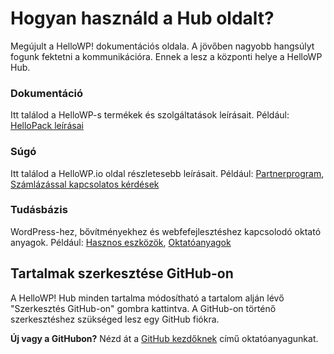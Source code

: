 # Hogyan használd a Hub oldalt?

Megújult a HelloWP! dokumentációs oldala. A jövőben nagyobb hangsúlyt fogunk fektetni a kommunikációra. Ennek a lesz a központi helye a HelloWP Hub. 

### Dokumentáció
Itt találod a HelloWP-s termékek és szolgáltatások leírásait. Például: [HelloPack leírásai](./docs/dokumentacio/hellopack/)

### Súgó

Itt találod a HelloWP.io oldal részletesebb leírásait. Például: [Partnerprogram](./docs/sugo/partnerprogram/), [Számlázással kapcsolatos kérdések](./docs/sugo/szamlazas-es-elofizetesek/)

### Tudásbázis

WordPress-hez, bővítményekhez és webfefejlesztéshez kapcsolodó oktató anyagok. Például: [Hasznos eszközök](/docs/tudasbazis/hasznos-eszkozok/), [Oktatóanyagok](./docs/tudasbazis/oktatoanyagok/)

## Tartalmak szerkesztése GitHub-on

A HelloWP! Hub minden tartalma módosítható a tartalom alján lévő "Szerkesztés GitHub-on" gombra kattintva. A GitHub-on történő szerkesztéshez szükséged lesz egy GitHub fiókra. 

**Új vagy a GitHubon?** Nézd át a [GitHub kezdőknek](/docs/tudasbazis/oktatoanyagok/github/github-kezdoknek/) című oktatóanyagunkat.